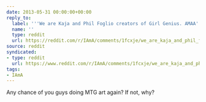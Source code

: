 ```yaml
---
date: 2013-05-31 00:00:00+00:00
reply_to:
  label: '''We are Kaja and Phil Foglio creators of Girl Genius. AMAA'' on /r/IAmA'
  name: ''
  type: reddit
  url: https://reddit.com/r/IAmA/comments/1fcxje/we_are_kaja_and_phil_foglio_creators_of_girl/
source: reddit
syndicated:
- type: reddit
  url: https://www.reddit.com/r/IAmA/comments/1fcxje/we_are_kaja_and_phil_foglio_creators_of_girl/ca9ewz5/
tags:
- IAmA
---
```


Any chance of you guys doing MTG art again? If not, why?